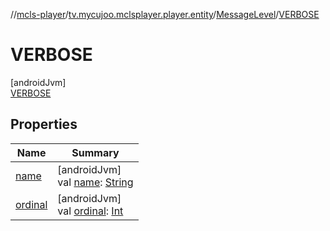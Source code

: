 //[mcls-player](../../../../index.md)/[tv.mycujoo.mclsplayer.player.entity](../../index.md)/[MessageLevel](../index.md)/[VERBOSE](index.md)

# VERBOSE

[androidJvm]\
[VERBOSE](index.md)

## Properties

| Name | Summary |
|---|---|
| [name](../../../tv.mycujoo.mclsplayer.player.widget/-m-c-l-s-player-view/-resize-mode/-r-e-s-i-z-e_-m-o-d-e_-z-o-o-m/index.md#-372974862%2FProperties%2F1012385356) | [androidJvm]<br>val [name](../../../tv.mycujoo.mclsplayer.player.widget/-m-c-l-s-player-view/-resize-mode/-r-e-s-i-z-e_-m-o-d-e_-z-o-o-m/index.md#-372974862%2FProperties%2F1012385356): [String](https://kotlinlang.org/api/latest/jvm/stdlib/kotlin/-string/index.html) |
| [ordinal](../../../tv.mycujoo.mclsplayer.player.widget/-m-c-l-s-player-view/-resize-mode/-r-e-s-i-z-e_-m-o-d-e_-z-o-o-m/index.md#-739389684%2FProperties%2F1012385356) | [androidJvm]<br>val [ordinal](../../../tv.mycujoo.mclsplayer.player.widget/-m-c-l-s-player-view/-resize-mode/-r-e-s-i-z-e_-m-o-d-e_-z-o-o-m/index.md#-739389684%2FProperties%2F1012385356): [Int](https://kotlinlang.org/api/latest/jvm/stdlib/kotlin/-int/index.html) |
